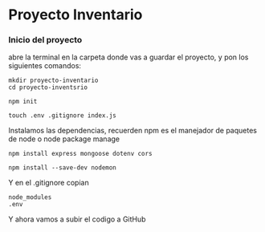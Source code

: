 # Proyecto Inventario
### Inicio del proyecto
abre la terminal en la carpeta donde vas a guardar el proyecto, y pon los siguientes comandos:
```
mkdir proyecto-inventario
cd proyecto-inventsrio
```
```
npm init
```
```
touch .env .gitignore index.js 
```
Instalamos las dependencias, recuerden npm es el manejador de paquetes de node o node package manage 
```
npm install express mongoose dotenv cors
```
```
npm install --save-dev nodemon
```
Y en el .gitignore copian
```
node_modules
.env
```
Y ahora vamos a subir el codigo a GitHub
